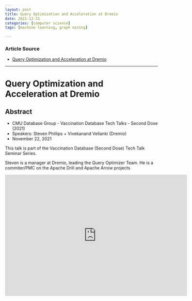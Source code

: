 ```yaml
---
layout: post
title: Query Optimization and Acceleration at Dremio
date: 2021-12-31
categories: [computer science]
tags: [machine learning, graph mining]

---
```


### Article Source

* [Query Optimization and Acceleration at Dremio](https://www.youtube.com/watch?v=IOIgcgzw93Y&list=PLSE8ODhjZXjbDOFN4U4-Uv95-N8sgzs5D&index=11)


---


# Query Optimization and Acceleration at Dremio

## Abstract

* CMU Database Group - Vaccination Database Tech Talks - Second Dose (2021)
* Speakers: Steven Phillips + Vivekanand Vellanki (Dremio)
* November 22, 2021

This talk is part of the Vaccination Database (Second Dose) Tech Talk Seminar Series.


Steven is a manager at Dremio, leading the Query Optimizer Team. He is a commiter/PMC on the Apache Drill and Apache Arrow projects

<iframe width="600" height="400" src="https://www.youtube.com/embed/IOIgcgzw93Y" title="YouTube video player" frameborder="0" allow="accelerometer; autoplay; clipboard-write; encrypted-media; gyroscope; picture-in-picture" allowfullscreen></iframe>